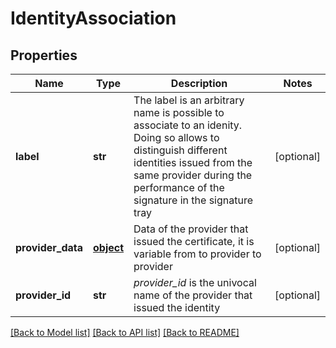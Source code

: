 # IdentityAssociation

## Properties
Name | Type | Description | Notes
------------ | ------------- | ------------- | -------------
**label** | **str** | The label is an arbitrary name is possible to associate to an idenity. Doing so allows to distinguish different identities issued from the same provider during the performance of the signature in the signature tray | [optional] 
**provider_data** | [**object**](.md) | Data of the provider that issued the certificate, it is variable from to provider to provider | [optional] 
**provider_id** | **str** | _provider_id_ is the univocal name of the provider that issued the identity  | [optional] 

[[Back to Model list]](../README.md#documentation-for-models) [[Back to API list]](../README.md#documentation-for-api-endpoints) [[Back to README]](../README.md)


